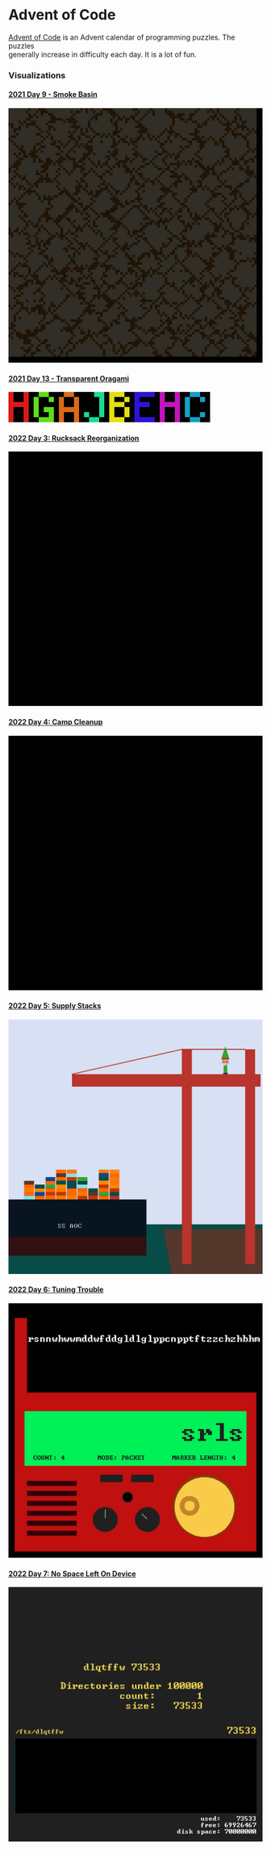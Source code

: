 # Advent of Code

[Advent of Code](https://adventofcode.com) is an Advent calendar of programming puzzles. The puzzles  
generally increase in difficulty each day. It is a lot of fun.  

### Visualizations

#### [2021 Day 9 - Smoke Basin](aoc2021/09-smoke-basin)
![2021 day 9 visualization](aoc2021/09-smoke-basin/out.gif)

#### [2021 Day 13 - Transparent Oragami](aoc2021/13-transparent-origami)
![2021 day 13 visualization](aoc2021/13-transparent-origami/out.png)  

#### [2022 Day 3: Rucksack Reorganization](aoc2022/03-rucksack-reorganization)
![2022 day 3 visualization](aoc2022/03-rucksack-reorganization/out.gif)  

#### [2022 Day 4: Camp Cleanup](aoc2022/04-camp-cleanup)
![2022 day 4 visualization](aoc2022/04-camp-cleanup/out.gif)

#### [2022 Day 5: Supply Stacks](aoc2022/05-supply-stacks)
![2022 day 5 visualization](aoc2022/05-supply-stacks/out.gif)

#### [2022 Day 6: Tuning Trouble](aoc2022/06-tuning-trouble)
![2022 day 6 visualization](aoc2022/06-tuning-trouble/out.gif)

#### [2022 Day 7: No Space Left On Device](aoc2022/07-no-space-left-on-device)
![2022 day 7 visualization](aoc2022/07-no-space-left-on-device/out.gif)
